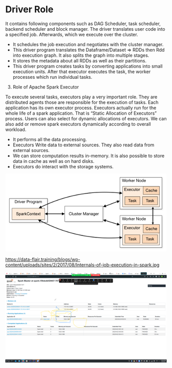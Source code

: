# Driver Role
It contains following components such as DAG Scheduler, task scheduler, backend scheduler and block manager. The driver translates user code into a specified job. Afterwards, which we execute over the cluster.

*  It schedules the job execution and negotiates with the cluster manager.
*  This driver program translates the Dataframe/Dataset => RDDs then Rdd into execution graph. It also splits the graph into multiple stages.
* It stores the metadata about all RDDs as well as their partitions.
*  This driver program creates tasks by converting applications into small execution units. After that executor executes the task, the worker processes which run individual tasks.

3. Role of  Apache Spark  Executor

To execute several tasks, executors play a very important role. They are distributed agents those are responsible for the execution of tasks. Each application has its own executor process.
Executors actually run for the whole life of a spark application. That is “Static Allocation of Executors” process.
Users can also select for dynamic allocations of executors. We can also add or remove spark executors dynamically according to overall workload.
* It performs all the data processing.
* Executors Write data to external sources. They also read data from external sources.
* We can store computation results in-memory. It is also possible to store data in cache as well as on hard disks.
* Executors do interact with the storage systems.

![img_1.png](img_1.png)

https://data-flair.training/blogs/wp-content/uploads/sites/2/2017/08/Internals-of-job-execution-in-spark.jpg




![img.png](img.png)